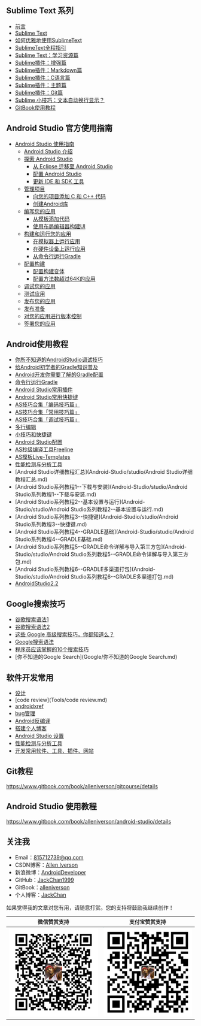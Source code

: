 ## Sublime Text 系列

* [前言](README.md)
* [Sublime Text](Sublime/README.md)
* [如何优雅地使用SublimeText](Sublime/如何优雅地使用SublimeText.md)
* [SublimeText全程指引](Sublime/SublimeText全程指引.md)
* [Sublime Text：学习资源篇](Sublime/SublimeText学习资源篇.md)
* [Sublime插件：增强篇](Sublime/Sublime插件：增强篇.md)
* [Sublime插件：Markdown篇](Sublime/Sublime插件：Markdown篇.md)
* [Sublime插件：C语言篇](Sublime/Sublime插件：C语言篇.md)
* [Sublime插件：主题篇](Sublime/Sublime插件：主题篇.md)
* [Sublime插件：Git篇](Sublime/Sublime插件：Git篇.md)
* [Sublime 小技巧：文本自动换行显示？](Sublime/Sublime小技巧：文本自动换行显示？.md)
* [GitBook使用教程](GitBook/GitBook使用教程.md)

## Android Studio 官方使用指南

* [Android Studio 使用指南](Android-Studio\README.md)
  * [Android Studio 介绍](Android-Studio\AndroidStudio.md)
  * [探索 Android Studio](Android-Studio\探索AndroidStudio.md)
    * [从 Eclipse 迁移至 Android Studio](Android-Studio\从Eclipse迁移至AndroidStudio.md)
    * [配置 Android Studio](Android-Studio\配置AndroidStudio.md)
    * [更新 IDE 和 SDK 工具](Android-Studio\更新IDE和SDK工具.md)
  * [管理项目](Android-Studio\管理项目.md)
    * [向您的项目添加 C 和 C++ 代码](Android-Studio\向您的项目添加C和C++代码.md)
    * [创建Android库](Android-Studio\创建Android库.md)
  * [编写您的应用](Android-Studio\编写您的应用.md)
    * [从模板添加代码](Android-Studio\从模板添加代码.md)
    * [使用布局编辑器构建UI](Android-Studio\使用布局编辑器构建UI.md)
  * [构建和运行您的应用](Android-Studio\构建和运行您的应用.md)
    * [在模拟器上运行应用](Android-Studio\在模拟器上运行应用.md)
    * [在硬件设备上运行应用](Android-Studio\在硬件设备上运行应用.md)
    * [从命令行运行Gradle](Android-Studio\从命令行运行Gradle.md)
  * [配置构建](Android-Studio\配置构建.md)
    * [配置构建变体](Android-Studio\配置构建变体.md)
    * [配置方法数超过64K的应用](Android-Studio\配置方法数超过64K的应用.md)
  * [调试您的应用](Android-Studio\调试您的应用.md)
  * [测试应用](Android-Studio\测试应用.md)
  * [发布您的应用](Android-Studio\发布您的应用.md)
  * [发布准备](Android-Studio\发布准备.md)
  * [对您的应用进行版本控制](Android-Studio\对您的应用进行版本控制.md)
  * [签署您的应用](Android-Studio\签署您的应用.md)

## Android使用教程

* [你所不知道的AndroidStudio调试技巧](Android-Studio/debug/你所不知道的AndroidStudio调试技巧.md)
* [给Android初学者的Gradle知识普及](Android-Studio/gradle/给Android初学者的Gradle知识普及.md)
* [Android开发你需要了解的Gradle配置](Android-Studio/gradle/Android开发你需要了解的Gradle配置.md)
* [命令行运行Gradle](Android-Studio/gradle/gradle使用.md)
* [Android Studio常用插件](Android-Studio/plugin/plugin.md)
* [Android Studio常用快捷键](Android-Studio/shortcut/shortcut.md)
* [AS技巧合集「编码技巧篇」](Android-Studio/skill/AS技巧合集「编码技巧篇」.md)
* [AS技巧合集「常用技巧篇」](Android-Studio/skill/AS技巧合集「常用技巧篇」.md)
* [AS技巧合集「调试技巧篇」](Android-Studio/skill/AS技巧合集「调试技巧篇」.md)
* [多行编辑](Android-Studio/skill/多行编辑.md)
* [小技巧和快捷键](Android-Studio/skill/小技巧和快捷键.md)
* [Android Studio配置](Android-Studio/skill/AS设置.md)
* [AS秒级编译工具Freeline](Android-Studio/skill/Freeline.md)
* [AS模板Live-Templates](Android-Studio/skill/Live-Templates.md)
* [性能检测与分析工具](Android-Studio/studio/性能检测与分析工具.md)
* [Android Studio详细教程汇总](Android-Studio/studio/Android Studio详细教程汇总.md)
* [Android Studio系列教程1--下载与安装](Android-Studio/studio/Android Studio系列教程1--下载与安装.md)
* [Android Studio系列教程2--基本设置与运行](Android-Studio/studio/Android Studio系列教程2--基本设置与运行.md)
* [Android Studio系列教程3--快捷键](Android-Studio/studio/Android Studio系列教程3--快捷键.md)
* [Android Studio系列教程4--GRADLE基础](Android-Studio/studio/Android Studio系列教程4--GRADLE基础.md)
* [Android Studio系列教程5--GRADLE命令详解与导入第三方包](Android-Studio/studio/Android Studio系列教程5--GRADLE命令详解与导入第三方包.md)
* [Android Studio系列教程6--GRADLE多渠道打包](Android-Studio/studio/Android Studio系列教程6--GRADLE多渠道打包.md)
* [AndroidStudio2.2](Android-Studio/studio/AndroidStudio2.2.md)

## Google搜索技巧

* [谷歌搜索语法1](Google/谷歌搜索语法1.md)
* [谷歌搜索语法2](Google/谷歌搜索语法2.md)
* [这些 Google 高级搜索技巧，你都知道么？](Google/这些Google高级搜索技巧，你都知道么？.md)
* [Google搜索语法](Google/google搜索语法.md)
* [程序员应该掌握的10个搜索技巧](Google/程序员应该掌握的10个搜索技巧.md)
* [你不知道的Google Search](Google/你不知道的Google Search.md)

## 软件开发常用

* [设计](Tools/design.md)
* [code review](Tools/code review.md)
* [androidxref](Tools/androidxref.md)
* [bug管理](Bug/bug管理.md)
* [Android反编译](Decompile/Android反编译.md)
* [搭建个人博客](Blog/搭建个人博客.md)
* [Android Studio 设置](Android-Studio\skill\AS设置.md)
* [性能检测与分析工具](Android-Studio\studio\性能检测与分析工具.md)
* [开发常用软件、工具、插件、网站](Tools/soft.md)

## Git教程

https://www.gitbook.com/book/alleniverson/gitcourse/details

## Android Studio 使用教程

https://www.gitbook.com/book/alleniverson/android-studio/details

## 关注我

- Email：<815712739@qq.com>
- CSDN博客：[Allen Iverson](http://blog.csdn.net/axi295309066)
- 新浪微博：[AndroidDeveloper](http://weibo.com/u/1848214604?topnav=1&wvr=6&topsug=1&is_all=1)
- GitHub：[JackChan1999](https://github.com/JackChan1999)
- GitBook：[alleniverson](https://www.gitbook.com/@alleniverson)
- 个人博客：[JackChan](https://jackchan1999.github.io/)

如果觉得我的文章对您有用，请随意打赏。您的支持将鼓励我继续创作！

|                  微信赞赏支持                  |                 支付宝赞赏支持                  |
| :--------------------------------------: | :--------------------------------------: |
| <img src="assets/weixin.png" width="300" /> | <img src="assets/支付宝.jpg" width="300" /> |
